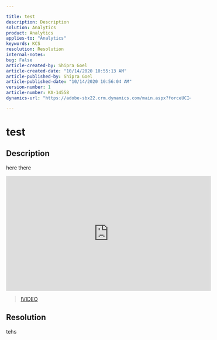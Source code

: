 ```yaml
---

title: test  
description: Description  
solution: Analytics  
product: Analytics  
applies-to: "Analytics"  
keywords: KCS  
resolution: Resolution  
internal-notes:   
bug: False  
article-created-by: Shipra Goel  
article-created-date: "10/14/2020 10:55:13 AM"  
article-published-by: Shipra Goel  
article-published-date: "10/14/2020 10:56:04 AM"  
version-number: 1  
article-number: KA-14558  
dynamics-url: "https://adobe-sbx22.crm.dynamics.com/main.aspx?forceUCI=1&pagetype=entityrecord&etn=knowledgearticle&id=2414a0b7-0b0e-eb11-a813-000d3a102a06"

---
```


# test

## Description

here there

<iframe sandbox="allow-scripts allow-same-origin allow-forms" allowfullscreen="" frameborder="0" height="315" src="https://www.youtube.com/embed/se9DDAwwGQY" width="560"></iframe>




>[!VIDEO](https://video.tv.adobe.com/v/18696?quality=9&learn=on)

## Resolution

tehs
